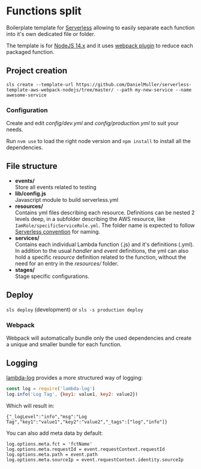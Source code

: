 # Functions split
Boilerplate template for [Serverless](https://serverless.com) allowing to easily separate each function into it's own dedicated file or folder.

The template is for [NodeJS 14.x](https://nodejs.org/) and it uses [webpack plugin](https://github.com/serverless-heaven/serverless-webpack) to reduce each packaged function.

## Project creation
`sls create --template-url https://github.com/DanielMuller/serverless-template-aws-webpack-nodejs/tree/master/ --path my-new-service --name awesome-service`

### Configuration
Create and edit *config/dev.yml* and *config/production.yml* to suit your needs.

Run `nvm use` to load the right node version and `npm install` to install all the dependencies.

## File structure
- **events/**  
  Store all events related to testing
- **lib/config.js**  
  Javascript module to build serverless.yml
- **resources/**  
  Contains yml files describing each resource. Definitions can be nested 2 levels deep, in a subfolder describing the AWS resource, like `IamRole/specificServiceRole.yml`.
  The folder name is expected to follow [Serverless convention](https://serverless.com/framework/docs/providers/aws/guide/resources#aws-cloudformation-resource-reference) for naming.
- **services/**  
  Contains each individual Lambda function (.js) and it's definitions (.yml).
  In addition to the usual *handler* and *event* definitions, the yml can also hold a specific *resource* definition related to the function, without the need for an entry in the *resources/* folder.
- **stages/**  
  Stage specific configurations.

## Deploy
`sls deploy` (development) or `sls -s production deploy`

### Webpack
Webpack will automatically bundle only the used dependencies and create a unique and smaller bundle for each function.

## Logging
[lambda-log](https://www.npmjs.com/package/lambda-log) provides a more structured way of logging:
```javascript
const log = require('lambda-log')
log.info('Log Tag', {key1: value1, key2: value2})
```
Which will result in:
```
{"_logLevel":"info","msg":"Log Tag","key1":"value1","key2":"value2","_tags":["log","info"]}
```
You can also add meta data by default:
```
log.options.meta.fct = 'fctName'
log.options.meta.requestId = event.requestContext.requestId
log.options.meta.path = event.path
log.options.meta.sourceIp = event.requestContext.identity.sourceIp
```
